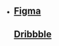 <ul>
  <li>
    <h2>
      <a href="https://www.figma.com/file/TzXlLuWv4MRz90ECBOwTUy/roksi?type=design&node-id=240%3A559&mode=design&t=5VmQNwLRO1htRBfi-1">Figma</a>    
    </h2>
  </li>
    <h2>
      <a href="https://dribbble.com/shots/23611735-roksi-shop">Dribbble</a>    
    </h2>
  </li>
</ul>

